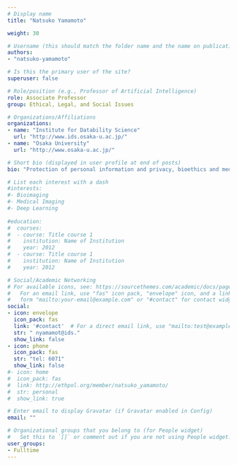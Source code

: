 ```yaml
---
# Display name
title: "Natsuko Yamamoto"

weight: 30

# Username (this should match the folder name and the name on publications)
authors:
- "natsuko-yamamoto"

# Is this the primary user of the site?
superuser: false

# Role/position (e.g., Professor of Artificial Intelligence)
role: Associate Professor
group: Ethical, Legal, and Social Issues

# Organizations/Affiliations
organizations:
- name: "Institute for Datability Science"
  url: "http://www.ids.osaka-u.ac.jp/"
- name: "Osaka University"
  url: "http://www.osaka-u.ac.jp/"

# Short bio (displayed in user profile at end of posts)
bio: "Protection of personal information and privacy, bioethics and medical ethics in the big-data era."

# List each interest with a dash
#interests:
#- Bioimaging
#- Medical Imaging
#- Deep Learning
  
#education:
#  courses:
#  - course: Title course 1
#    institution: Name of Institution
#    year: 2012
#  - course: Title course 1
#    institution: Name of Institution
#    year: 2012

# Social/Academic Networking
# For available icons, see: https://sourcethemes.com/academic/docs/page-builder/#icons
#   For an email link, use "fas" icon pack, "envelope" icon, and a link in the
#   form "mailto:your-email@example.com" or "#contact" for contact widget.
social:
- icon: envelope
  icon_pack: fas
  link: '#contact'  # For a direct email link, use "mailto:test@example.org".
  str: " nyamamot@ids."
  show_link: false
- icon: phone
  icon_pack: fas
  str: "tel: 6071"
  show_link: false
#- icon: home
#  icon_pack: fas
#  link: http://ethpol.org/member/natsuko_yamamoto/
#  str: personal
#  show_link: true

# Enter email to display Gravatar (if Gravatar enabled in Config)
email: ""

# Organizational groups that you belong to (for People widget)
#   Set this to `[]` or comment out if you are not using People widget.
user_groups:
- Fulltime
---
```

